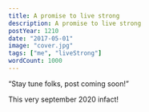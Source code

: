 ```yaml
---
title: A promise to live strong
description: A promise to live strong
postYear: 1210
date: "2017-05-01"
image: "cover.jpg"
tags: ["me", "liveStrong"]
wordCount: 1000
---
```


<span>“Stay tune folks, post coming soon!”</span>

This very september 2020 infact!
